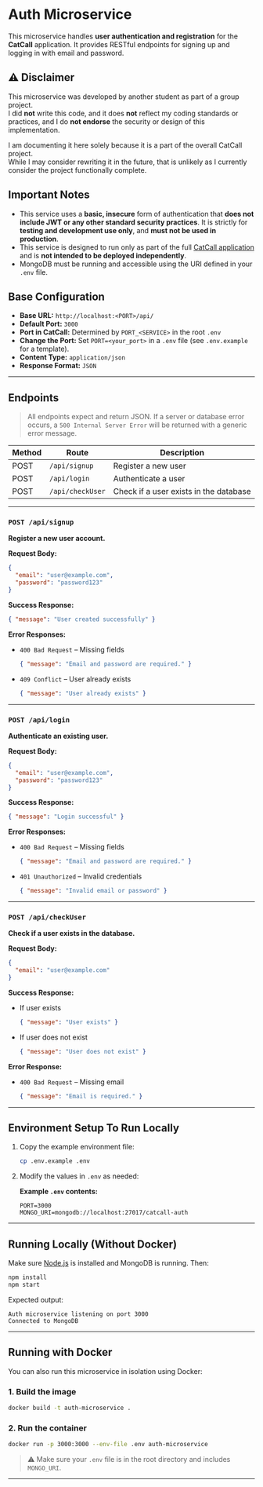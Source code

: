 # Auth Microservice

This microservice handles **user authentication and registration** for the
**CatCall** application. It provides RESTful endpoints for signing up and
logging in with email and password.

## ⚠️ Disclaimer

This microservice was developed by another student as part of a group project.  
I did **not** write this code, and it does **not** reflect my coding standards
or practices, and I do **not endorse** the security or design of this
implementation.

I am documenting it here solely because it is a part of the overall CatCall
project.  
While I may consider rewriting it in the future, that is unlikely as I currently
consider the project functionally complete.

## Important Notes

- This service uses a **basic, insecure** form of authentication that **does not
  include JWT or any other standard security practices**. It is strictly for
  **testing and development use only**, and **must not be used in production**.
- This service is designed to run only as part of the full
  [CatCall application](https://github.com/zandonella/CatCall) and is **not
  intended to be deployed independently**.
- MongoDB must be running and accessible using the URI defined in your `.env`
  file.

## Base Configuration

- **Base URL:** `http://localhost:<PORT>/api/`
- **Default Port:** `3000`
- **Port in CatCall:** Determined by `PORT_<SERVICE>` in the root `.env`
- **Change the Port:** Set `PORT=<your_port>` in a `.env` file (see
  `.env.example` for a template).
- **Content Type:** `application/json`
- **Response Format:** `JSON`

---

## Endpoints

> All endpoints expect and return JSON. If a server or database error occurs, a
> `500 Internal Server Error` will be returned with a generic error message.

| Method | Route            | Description                            |
| ------ | ---------------- | -------------------------------------- |
| POST   | `/api/signup`    | Register a new user                    |
| POST   | `/api/login`     | Authenticate a user                    |
| POST   | `/api/checkUser` | Check if a user exists in the database |

---

### `POST /api/signup`

**Register a new user account.**

**Request Body:**

```json
{
  "email": "user@example.com",
  "password": "password123"
}
```

**Success Response:**

```json
{ "message": "User created successfully" }
```

**Error Responses:**

- `400 Bad Request` – Missing fields

  ```json
  { "message": "Email and password are required." }
  ```

- `409 Conflict` – User already exists
  ```json
  { "message": "User already exists" }
  ```

---

### `POST /api/login`

**Authenticate an existing user.**

**Request Body:**

```json
{
  "email": "user@example.com",
  "password": "password123"
}
```

**Success Response:**

```json
{ "message": "Login successful" }
```

**Error Responses:**

- `400 Bad Request` – Missing fields

  ```json
  { "message": "Email and password are required." }
  ```

- `401 Unauthorized` – Invalid credentials
  ```json
  { "message": "Invalid email or password" }
  ```

---

### `POST /api/checkUser`

**Check if a user exists in the database.**

**Request Body:**

```json
{
  "email": "user@example.com"
}
```

**Success Response:**

- If user exists

  ```json
  { "message": "User exists" }
  ```

- If user does not exist
  ```json
  { "message": "User does not exist" }
  ```

**Error Response:**

- `400 Bad Request` – Missing email
  ```json
  { "message": "Email is required." }
  ```

---

## Environment Setup To Run Locally

1. Copy the example environment file:

   ```bash
   cp .env.example .env
   ```

2. Modify the values in `.env` as needed:

   **Example `.env` contents:**

   ```env
   PORT=3000
   MONGO_URI=mongodb://localhost:27017/catcall-auth
   ```

---

## Running Locally (Without Docker)

Make sure [Node.js](https://nodejs.org/) is installed and MongoDB is running.
Then:

```bash
npm install
npm start
```

Expected output:

```
Auth microservice listening on port 3000
Connected to MongoDB
```

---

## Running with Docker

You can also run this microservice in isolation using Docker:

### 1. Build the image

```bash
docker build -t auth-microservice .
```

### 2. Run the container

```bash
docker run -p 3000:3000 --env-file .env auth-microservice
```

> ⚠️ Make sure your `.env` file is in the root directory and includes
> `MONGO_URI`.

---
